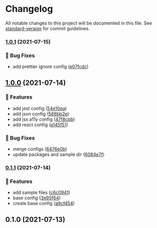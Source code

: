 # Changelog

All notable changes to this project will be documented in this file. See [standard-version](https://github.com/conventional-changelog/standard-version) for commit guidelines.

### [1.0.1](https://github.com/DanielSepulveda/my-eslint-config/compare/v1.0.0...v1.0.1) (2021-07-15)


### 🐛 Bug Fixes

* add prettier ignore config ([e07fcdc](https://github.com/DanielSepulveda/my-eslint-config/commit/e07fcdc0ac3150a1f9c868161e23867fdac6330c))

## [1.0.0](https://github.com/DanielSepulveda/my-eslint-config/compare/v0.1.1...v1.0.0) (2021-07-14)


### 🚀 Features

* add jest config ([54e10ea](https://github.com/DanielSepulveda/my-eslint-config/commit/54e10eaac5ffe896f80b057af6de8375defab542))
* add json config ([566bb2e](https://github.com/DanielSepulveda/my-eslint-config/commit/566bb2e342c27741213831463827b686ea4336ef))
* add jsx a11y config ([47f8cbb](https://github.com/DanielSepulveda/my-eslint-config/commit/47f8cbbf482ff1c0194f3c15ecaea4020d339bca))
* add react config ([a145f51](https://github.com/DanielSepulveda/my-eslint-config/commit/a145f515f3d2d0eee79952fc0b75eaa87e50b762))


### 🐛 Bug Fixes

* merge configs ([6476e0b](https://github.com/DanielSepulveda/my-eslint-config/commit/6476e0b0bfccdd43600ee6333b8bd1db06176bb4))
* update packages and sample dir ([6084e7f](https://github.com/DanielSepulveda/my-eslint-config/commit/6084e7f06a28883e0ad4a5cf62af971ec8889577))

### [0.1.1](https://github.com/DanielSepulveda/my-eslint-config/compare/v0.1.0...v0.1.1) (2021-07-14)


### 🚀 Features

* add sample files ([c6c0941](https://github.com/DanielSepulveda/my-eslint-config/commit/c6c0941a8559c1e8a17d85d625930811ba03a2ff))
* base config ([3e95f64](https://github.com/DanielSepulveda/my-eslint-config/commit/3e95f64aa22ad5f310a88b5cba3a11f89f5b07b2))
* create base config ([a9cf454](https://github.com/DanielSepulveda/my-eslint-config/commit/a9cf4540d882f99c13bb4559195fb76a2453b6a8))

## 0.1.0 (2021-07-13)

